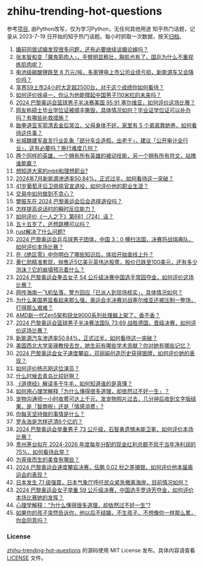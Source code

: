# zhihu-trending-hot-questions
参考[项目](https://github.com/justjavac/zhihu-trending-hot-questions), 由Python改写，仅为学习Python，无任何其他用途
知乎热门话题，记录从 2023-7-19
日开始的知乎热门话题。每小时抓取一次数据，按天[归档](./data)。
<!-- BEGIN -->
<!-- 最后更新时间 2024-08-09 02:39:27.801135 -->
1. [婚前同居试婚发现很多问题，还有必要继续谈婚论嫁吗？](https://www.zhihu.com/question/663462054)
1. [张本智和变「魔鬼筋肉人」，手臂明显粗壮，胸肌也有了，国乒为什么不重视练肌肉呢？](https://www.zhihu.com/question/663713606)
1. [电池级碳酸锂跌至 8 万元/吨，多家锂电上市公司业绩亏损，新能源车又会降价吗？](https://www.zhihu.com/question/663760708)
1. [享界S9上市24小时大定超2500台，对于这个成绩你如何看待？](https://www.zhihu.com/question/663710964)
1. [如何评价徐卓一，你认为他能撑起中国男子110米栏的未来吗？](https://www.zhihu.com/question/663701193)
1. [2024 巴黎奥运会篮球男子半决赛美国 95:91 塞尔维亚，如何评价这场比赛？](https://www.zhihu.com/question/663798515)
1. [网友称硕士毕业学位证被顺丰撕毁，具体情况如何？毕业证学位证可以补办吗？有哪些补救措施？](https://www.zhihu.com/question/663754845)
1. [跆拳道亚军郭清丢金后哭泣，父母身体不好，家里有 5 个弟弟靠她养，如何看待这件事？](https://www.zhihu.com/question/663717046)
1. [长城魏建军直言行业乱象「部分车企造假、出老千」，建议「公开审计全行业」，这有必要吗？施行难度几何？](https://www.zhihu.com/question/663709954)
1. [两个同样的英雄，一个拥有所有英雄的被动技能，另一个拥有所有符文，站撸谁能赢？](https://www.zhihu.com/question/656808311)
1. [想知道大家的mbti和理想职业?](https://www.zhihu.com/question/661967152)
1. [2024年7月新能源渗透率50.84%，正式过半，如何看待这一突破？](https://www.zhihu.com/question/663690198)
1. [41岁葡萄牙后卫佩佩官宣退役，如何评价他的职业生涯？](https://www.zhihu.com/question/663795011)
1. [交易中如何做到不贪心？](https://www.zhihu.com/question/663682234)
1. [樊振东在 2024 巴黎奥运会后会选择退役吗？](https://www.zhihu.com/question/663366680)
1. [怎样提高说话时的瞬时反应能力？](https://www.zhihu.com/question/20733826)
1. [如何评价《一人之下》第681（724）话？](https://www.zhihu.com/question/663796507)
1. [五十五岁了，还想跳槽可以吗？](https://www.zhihu.com/question/662958323)
1. [rust解决了什么问题?](https://www.zhihu.com/question/447316866)
1. [2024 巴黎奥运会乒乓球男子团体，中国 3：0 横扫法国，决赛将战瑞典队，如何评价本场比赛？](https://www.zhihu.com/question/663764063)
1. [在《绝区零》中你明白了哪些知识后，体验开始直线上升？](https://www.zhihu.com/question/663405504)
1. [黄仁勋精准套现，抛售近5亿美元英伟达股票，股价已跌至100美元，还有多少泡沫？它的崩塌预示着什么？](https://www.zhihu.com/question/663585183)
1. [2024 巴黎奥运会拳击女子 54 公斤级决赛中国选手常园夺金，如何评价这场比赛？](https://www.zhihu.com/question/663798537)
1. [网传海南一飞机坠落，警方回应「已派人到现场核实」，具体情况如何？](https://www.zhihu.com/question/663756893)
1. [为什么美国男篮看起来那么强，奥运会半决赛对战塞尔维亚还被压制一整场，打得那么艰难？](https://www.zhihu.com/question/663801964)
1. [AMD新一代Zen5架构锐龙9000系列处理器上架了，香不香？](https://www.zhihu.com/question/663671643)
1. [2024 巴黎奥运会篮球男子半决赛法国队 73:69 战胜德国，晋级决赛，如何评价这场比赛？](https://www.zhihu.com/question/663779183)
1. [新能源汽车渗透率50.84%，正式过半，如何看待这一突破？](https://www.zhihu.com/question/663690198)
1. [美国西北大学吴瑛教授去世，她生前有哪些学术贡献？你对她有哪些记忆？](https://www.zhihu.com/question/663199345)
1. [2024 巴黎奥运会女子速度攀岩，邓丽娟创造历史获得银牌，如何评价她的表现？](https://www.zhihu.com/question/663684227)
1. [如何评价杨志刚这位演员？](https://www.zhihu.com/question/265578832)
1. [什么时候去青岛比较好啊？](https://www.zhihu.com/question/657573129)
1. [《道德经》解读多于牛毛，如何知道谁的是真懂？](https://www.zhihu.com/question/663773905)
1. [如何用心理学解释「为什么懂得很多道理，却依然过不好一生」？](https://www.zhihu.com/question/663713023)
1. [宠物沟通师一小时收费可达上千元，发宠物照片过去，几分钟后收到文字版结果，是「智商税」还是「情感消费」?](https://www.zhihu.com/question/661503581)
1. [你每天坚持做的事情是什么？](https://www.zhihu.com/question/663505203)
1. [罗永浩是怎样还清6个亿的？](https://www.zhihu.com/question/498899490)
1. [2024 巴黎奥运会举重男子 73 公斤级，石智勇遗憾未能卫冕，如何评价本场比赛？](https://www.zhihu.com/question/663798565)
1. [贵州茅台拟在 2024-2026 年度每年分配的现金红利总额不低于当年净利润的 75%，如何看待此举？](https://www.zhihu.com/question/663793634)
1. [为宵夜而生的美食有哪些？](https://www.zhihu.com/question/661905592)
1. [2024 巴黎奥运会速度攀岩决赛，伍鹏 0.02 秒之差摘银，如何评价他本届奥运会的表现？](https://www.zhihu.com/question/663765534)
1. [日本发生 7.1 级强震，日本气象厅呼吁民众紧急撤离海岸，目前情况如何？](https://www.zhihu.com/question/663768879)
1. [2024 巴黎奥运会女子举重 59 公斤级决赛，中国选手罗诗芳夺金，如何评价本场比赛她的发挥？](https://www.zhihu.com/question/663765409)
1. [心理学解释：“为什么懂得很多道理，却依然过不好一生”?](https://www.zhihu.com/question/663713023)
1. [如果你的孩子突然告诉你，他以后不结婚，不生孩子，不想像你一样那么累，你会同意吗？](https://www.zhihu.com/question/663286511)
<!-- END -->
### License
[zhihu-trending-hot-questions](https://github.com/yaogengzhu/zhihu-trending-hot-questions)
的源码使用 MIT License 发布。具体内容请查看 [LICENSE](./LICENSE) 文件。
